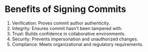 # Benefits of Signing Commits

1. Verification: Proves commit author authenticity.
2. Integrity: Ensures commit hasn't been tampered with.
3. Trust: Builds confidence in collaborative environments.
4. Security: Prevents impersonation and unauthorized changes.
5. Compliance: Meets organizational and regulatory requirements.
